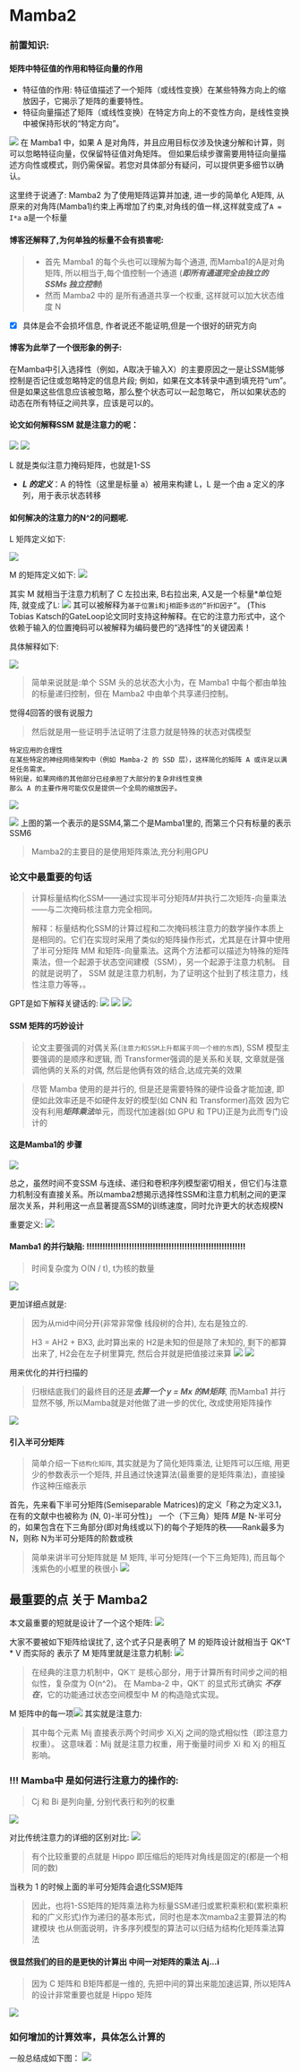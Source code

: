 # Mamba2

### 前置知识:
#### 矩阵中特征值的作用和特征向量的作用
* 特征值的作用: 特征值描述了一个矩阵（或线性变换）在某些特殊方向上的缩放因子，它揭示了矩阵的重要特性。
* 特征向量描述了矩阵（或线性变换）在特定方向上的不变性方向，是线性变换中被保持形状的“特定方向”。

![](https://image.chiullian.cn/img/202412051411385.png)
在 Mamba1 中，如果 A 是对角阵，并且应用目标仅涉及快速分解和计算，则可以忽略特征向量，仅保留特征值对角矩阵。 
但如果后续步骤需要用特征向量描述方向性或模式，则仍需保留。若您对具体部分有疑问，可以提供更多细节以确认。

这里终于说通了:
Mamba2 为了使用矩阵运算并加速, 进一步的简单化 A矩阵, 从原来的对角阵(Mamba1)约束上再增加了约束,对角线的值一样,这样就变成了`A = I*a` a是一个标量

#### 博客还解释了,为何单独的标量不会有损害呢:

> * 首先 Mamba1 的每个头也可以理解为每个通道, 而Mamba1的A是对角矩阵, 所以相当于,每个值控制一个通道 (***即所有通道完全由独立的 SSMs 独立控制***)
> * 然而 Mamba2 中的 是所有通道共享一个权重, 这样就可以加大状态维度 N

 -[x] 具体是会不会损坏信息, 作者说还不能证明,但是一个很好的研究方向

#### 博客为此举了一个很形象的例子:
在Mamba中引入选择性（例如，A取决于输入X）的主要原因之一是让SSM能够控制是否记住或忽略特定的信息片段;
例如，如果在文本转录中遇到填充符“um”。但是如果这些信息应该被忽略，那么整个状态可以一起忽略它，
所以如果状态的动态在所有特征之间共享，应该是可以的。


#### 论文如何解释SSM 就是注意力的呢：
![](https://image.chiullian.cn/img/202412052056094.png)
![](https://image.chiullian.cn/img/202412052131498.png)

L 就是类似注意力掩码矩阵，也就是1-SS
* ***L 的定义***：A 的特性（这里是标量 a）被用来构建 L，L 是一个由 a 定义的序列，用于表示状态转移

#### 如何解决的注意力的N^2的问题呢.

L 矩阵定义如下:

![](https://image.chiullian.cn/img/202412051525641.png)

M 的矩阵定义如下:
![](https://image.chiullian.cn/img/202412051527211.png)

其实 M 就相当于注意力机制了 C 左拉出来, B右拉出来, A又是一个标量*单位矩阵, 就变成了L:
![](https://image.chiullian.cn/img/202412051526800.png)
其可以被解释为`基于位置i和j相距多远的“折扣因子”`。
(This Tobias Katsch的GateLoop论文同时支持这种解释。在它的注意力形式中，这个依赖于输入的位置掩码可以被解释为编码曼巴的“选择性”的关键因素！



具体解释如下:

![](https://image.chiullian.cn/img/202412051511386.png)

> 简单来说就是:单个 SSM 头的总状态大小为，在 Mamba1 中每个都由单独的标量递归控制，但在 Mamba2 中由单个共享递归控制。

觉得4回答的很有说服力

> 然后就是用一些证明手法证明了注意力就是特殊的状态对偶模型

```
特定应用的合理性
在某些特定的神经网络架构中（例如 Mamba-2 的 SSD 层），这样简化的矩阵 A 或许足以满足任务需求。
特别是，如果网络的其他部分已经承担了大部分的复杂非线性变换
那么 A 的主要作用可能仅仅是提供一个全局的缩放因子。
```
![](https://image.chiullian.cn/img/202412051420759.png)


![](https://image.chiullian.cn/img/202412051426207.png)
上图的第一个表示的是SSM4,第二个是Mamba1里的, 而第三个只有标量的表示SSM6

> Mamba2的主要目的是使用矩阵乘法,充分利用GPU


### 论文中最重要的句话
> 计算标量结构化SSM——通过实现半可分矩阵𝑀并执行二次矩阵-向量乘法——与二次掩码核注意力完全相同。 
> 
> 解释：标量结构化SSM的计算过程和二次掩码核注意力的数学操作本质上是相同的。它们在实现时采用了类似的矩阵操作形式，尤其是在计算中使用了半可分矩阵 MM 和矩阵-向量乘法。这两个方法都可以描述为特殊的矩阵乘法，但一个起源于状态空间建模（SSM），另一个起源于注意力机制。
> 目的就是说明了， SSM 就是注意力机制，为了证明这个扯到了核注意力，线性注意力等等，。

GPT是如下解释关键话的:
![](https://image.chiullian.cn/img/202412052151732.png)
![](https://image.chiullian.cn/img/202412052152782.png)
![](https://image.chiullian.cn/img/202412052152004.png)


#### SSM 矩阵的巧妙设计

> 论文主要强调的对偶关系(`注意力和SSM上升都属于同一个根的东西`), 
> SSM 模型主要强调的是顺序和逻辑, 而 Transformer强调的是关系和关联, 文章就是强调他俩的关系的对偶, 然后是他俩有效的结合,达成完美的效果

> 尽管 Mamba 使用的是并行的, 但是还是需要特殊的硬件设备才能加速, 即便如此效率还是不如硬件友好的模型(如 CNN 和 Transformer)高效
> 因为它没有利用***矩阵乘法***单元，而现代加速器(如 GPU 和 TPU)正是为此而专门设计的

#### 这是Mamba1的 步骤

![](https://image.chiullian.cn/img/202411282236051.png)


总之，虽然时间不变SSM 与连续、递归和卷积序列模型密切相关，但它们与注意力机制没有直接关系。所以mamba2想揭示选择性SSM和注意力机制之间的更深层次关系，并利用这一点显著提高SSM的训练速度，同时允许更大的状态规模N

重要定义:
![](https://image.chiullian.cn/img/202411281510677.png)

#### Mamba1 的并行缺陷: !!!!!!!!!!!!!!!!!!!!!!!!!!!!!!!!!!!!!!!!!!!!!!!!!!!!!!!!!!!!
> 时间复杂度为 O(N / t), t为核的数量

![](https://image.chiullian.cn/img/202411282240071.png)

更加详细点就是:
> 因为从mid中间分开(非常非常像 线段树的合并), 左右是独立的. 
> 
> H3 = AH2 + BX3, 此时算出来的 H2是未知的但是除了未知的, 剩下的都算出来了, H2会在左子树里算完, 然后合并就是把值接过来算
> ![](https://image.chiullian.cn/img/202411282304250.png)
![](https://image.chiullian.cn/img/202411282302378.png)

用来优化的并行扫描的

> 归根结底我们的最终目的还是***去算一个 y = Mx 的M矩阵***, 而Mamba1 并行显然不够, 所以Mamba就是对他做了进一步的优化, 改成使用矩阵操作

![](https://image.chiullian.cn/img/202411301640540.png)

#### 引入半可分矩阵
> 简单介绍一下`结构化矩阵`, 其实就是为了简化矩阵乘法, 让矩阵可以压缩, 用更少的参数表示一个矩阵, 并且通过快速算法(最重要的是矩阵乘法)，直接操作这种压缩表示


首先，先来看下半可分矩阵(Semiseparable Matrices)的定义「称之为定义3.1，在有的文献中也被称为 (N, 0)-半可分性)」
一个（下三角）矩阵 𝑀是 N-半可分的，如果包含在下三角部分(即对角线或以下)的每个子矩阵的秩——Rank最多为 N，则称 N为半可分矩阵的阶数或秩

> 简单来讲半可分矩阵就是 M 矩阵, 半可分矩阵(一个下三角矩阵), 而且每个浅紫色的小框里的秩很小
> ![](https://image.chiullian.cn/img/202412022240155.png)


## 最重要的点 关于 Mamba2

本文最重要的短就是设计了一个这个矩阵:
![](https://image.chiullian.cn/img/202412031409137.png)

大家不要被如下矩阵给误扰了, 这个式子只是表明了 M 的矩阵设计就相当于 QK^T * V 而实际的 表示了 M 矩阵里就是注意力机制:
![](https://image.chiullian.cn/img/202412031410401.png)

> 在经典的注意力机制中，QK⊤ 是核心部分，用于计算所有时间步之间的相似性，复杂度为 O(n^2)。
> 在 Mamba-2 中，QK⊤ 的显式形式确实 ***不存在***，它的功能通过状态空间模型中 M 的构造隐式实现。

M 矩阵中的每一项![](https://image.chiullian.cn/img/202412031418859.png) 其实就是注意力:

> 其中每个元素 Mij 直接表示两个时间步 Xi,Xj 之间的隐式相似性（即注意力权重）。 这意味着：Mij 就是注意力权重，用于衡量时间步 Xi 和 Xj 的相互影响。

### !!! Mamba中 是如何进行注意力的操作的:
> Cj 和 Bi 是列向量, 分别代表行和列的权重


![](https://image.chiullian.cn/img/202412031425213.png)


对比传统注意力的详细的区别对比:
![](https://image.chiullian.cn/img/202412031422605.png)

> 有个比较重要的点就是 Hippo 即压缩后的矩阵对角线是固定的(都是一个相同的数)


当秩为 1 的时候上面的半可分矩阵会退化SSM矩阵

> 因此，也将1-SS矩阵的矩阵乘法称为标量SSM递归或累积乘积和(累积乘积和的广义形式)作为递归的基本形式，同时也是本次mamba2主要算法的构建模块
> 也从侧面说明，许多序列模型的算法可以归结为结构化矩阵乘法算法

#### 很显然我们的目的是更快的计算出 中间一对矩阵的乘法 Aj...i
> 因为 C 矩阵和 B矩阵都是一维的, 先把中间的算出来能加速运算, 所以矩阵A的设计非常重要也就是 Hippo 矩阵


![](https://image.chiullian.cn/img/202412041606753.png)

### 如何增加的计算效率，具体怎么计算的

一般总结成如下图：
![](https://image.chiullian.cn/img/202412051533914.png)
